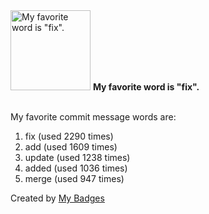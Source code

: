 <img src="https://my-badges.github.io/my-badges/favorite-word.png" alt="My favorite word is &quot;fix&quot;." title="My favorite word is &quot;fix&quot;." width="128">
<strong>My favorite word is &quot;fix&quot;.</strong>
<br><br>

My favorite commit message words are:

1. fix (used 2290 times)
2. add (used 1609 times)
3. update (used 1238 times)
4. added (used 1036 times)
5. merge (used 947 times)


Created by <a href="https://github.com/my-badges/my-badges">My Badges</a>